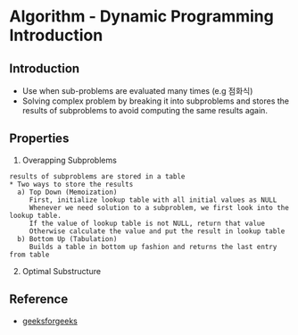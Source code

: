 # Algorithm - Dynamic Programming Introduction

## Introduction
* Use when sub-problems are evaluated many times (e.g 점화식)
* Solving complex problem by breaking it into subproblems and stores the results of subproblems to avoid computing the same results again.

## Properties
1. Overapping Subproblems
```shell
results of subproblems are stored in a table
* Two ways to store the results
  a) Top Down (Memoization)
     First, initialize lookup table with all initial values as NULL
     Whenever we need solution to a subproblem, we first look into the lookup table.
     If the value of lookup table is not NULL, return that value
     Otherwise calculate the value and put the result in lookup table
  b) Bottom Up (Tabulation)
     Builds a table in bottom up fashion and returns the last entry from table
```
2. Optimal Substructure

## Reference
* [geeksforgeeks](http://www.geeksforgeeks.org/fundamentals-of-algorithms/)
